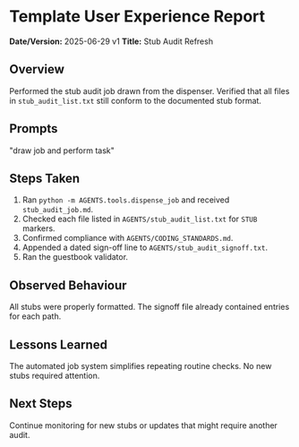 # Template User Experience Report

**Date/Version:** 2025-06-29 v1
**Title:** Stub Audit Refresh

## Overview
Performed the stub audit job drawn from the dispenser. Verified that all files in `stub_audit_list.txt` still conform to the documented stub format.

## Prompts
"draw job and perform task"

## Steps Taken
1. Ran `python -m AGENTS.tools.dispense_job` and received `stub_audit_job.md`.
2. Checked each file listed in `AGENTS/stub_audit_list.txt` for `STUB` markers.
3. Confirmed compliance with `AGENTS/CODING_STANDARDS.md`.
4. Appended a dated sign-off line to `AGENTS/stub_audit_signoff.txt`.
5. Ran the guestbook validator.

## Observed Behaviour
All stubs were properly formatted. The signoff file already contained entries for each path.

## Lessons Learned
The automated job system simplifies repeating routine checks. No new stubs required attention.

## Next Steps
Continue monitoring for new stubs or updates that might require another audit.
